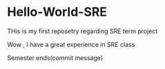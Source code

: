 # Hello-World-SRE
THis is my first reposetry regarding SRE term project

Wow , I have a great experience in SRE class

Semester ends(commit message)
